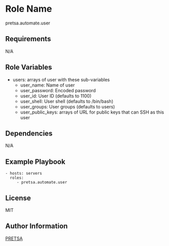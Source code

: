 Role Name
=========

pretsa.automate.user

Requirements
------------

N/A

Role Variables
--------------

- users: arrays of user with these sub-variables
  - user_name: Name of user
  - user_password: Encoded password
  - user_id: User ID  (defaults to 1100)
  - user_shell: User shell (defaults to /bin/bash)
  - user_groups: User groups (defaults to users)
  - user_public_keys: arrays of URL for public keys that can SSH as this user

Dependencies
------------

N/A

Example Playbook
----------------

    - hosts: servers
      roles:
         - pretsa.automate.user

License
-------

MIT

Author Information
------------------

[PRETSA](https://pretsa.dev)
